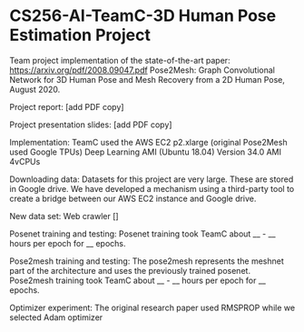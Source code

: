 # CS256-AI-TeamC-3D Human Pose Estimation Project

Team project implementation of the state-of-the-art paper: 
https://arxiv.org/pdf/2008.09047.pdf Pose2Mesh: Graph Convolutional Network for 3D Human Pose and Mesh Recovery from a 2D Human Pose, August 2020. 

Project report: [add PDF copy]

Project presentation slides: [add PDF copy]

Implementation:
TeamC used the AWS EC2 p2.xlarge (original Pose2Mesh used Google TPUs)
Deep Learning AMI (Ubuntu 18.04) Version 34.0 AMI 
4vCPUs

Downloading data: 
Datasets for this project are very large. These are stored in Google drive. We have developed a mechanism using a third-party tool to create a bridge between our AWS EC2 instance and Google drive.

New data set:
Web crawler [] 


Posenet training and testing: 
Posenet training took TeamC about __ - __ hours per epoch for __ epochs. 

Pose2mesh training and testing: 
The pose2mesh represents the meshnet part of the architecture and uses the previously trained posenet. 
Pose2mesh training took TeamC about __ - __ hours per epoch for __ epochs. 

Optimizer experiment: 
The original research paper used RMSPROP while we selected Adam optimizer

